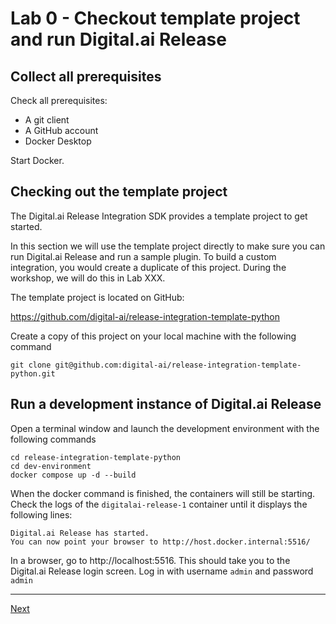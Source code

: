 
# Lab 0 - Checkout template project and run Digital.ai Release

## Collect all prerequisites

Check all prerequisites:

* A git client
* A GitHub account
* Docker Desktop

Start Docker.

## Checking out the template project

The Digital.ai Release Integration SDK provides a template project to get started. 

In this section we will use the template project directly to make sure you can run Digital.ai Release and run a sample plugin. To build a custom integration, you would create a duplicate of this project. During the workshop, we will do this in Lab XXX.

The template project is located on GitHub:

https://github.com/digital-ai/release-integration-template-python

Create a copy of this project on your local machine with the following command

    git clone git@github.com:digital-ai/release-integration-template-python.git

## Run a development instance of Digital.ai Release

Open a terminal window and launch the development environment with the following commands

    cd release-integration-template-python
    cd dev-environment
    docker compose up -d --build

When the docker command is finished, the containers will still be starting. Check the logs of the `digitalai-release-1` container until it displays the following lines:

    Digital.ai Release has started.
    You can now point your browser to http://host.docker.internal:5516/

In a browser, go to http://localhost:5516. This should take you to the Digital.ai Release login screen. Log in with username `admin` and password `admin`


---

[Next](../part-1/lab-1-run-hello-world.md)

